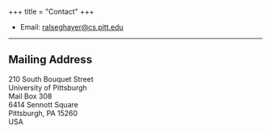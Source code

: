 +++
title = "Contact"
+++

* Email: [ralseghayer@cs.pitt.edu](mailto:ralseghayer@cs.pitt.edu)

---

## Mailing Address

210 South Bouquet Street</br>
University of Pittsburgh</br>
Mail Box 308 </br>
6414 Sennott Square</br>
Pittsburgh, PA 15260</br>
USA

